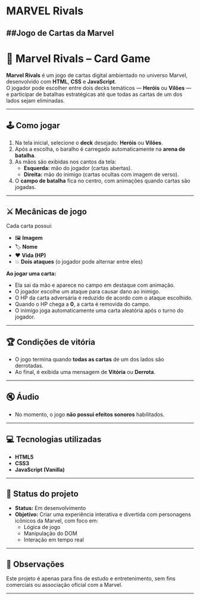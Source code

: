 # MARVEL Rivals

##Jogo de Cartas da Marvel 
---
# 🎴 Marvel Rivals – Card Game

**Marvel Rivals** é um jogo de cartas digital ambientado no universo Marvel, desenvolvido com **HTML**, **CSS** e **JavaScript**.  
O jogador pode escolher entre dois decks temáticos — **Heróis** ou **Vilões** — e participar de batalhas estratégicas até que todas as cartas de um dos lados sejam eliminadas.

---

## 🕹️ Como jogar

1. Na tela inicial, selecione o **deck** desejado: **Heróis** ou **Vilões**.
2. Após a escolha, o baralho é carregado automaticamente na **arena de batalha**.
3. As mãos são exibidas nos cantos da tela:
   - **Esquerda:** mão do jogador (cartas abertas).
   - **Direita:** mão do inimigo (cartas ocultas com imagem de verso).
4. O **campo de batalha** fica no centro, com animações quando cartas são jogadas.

---

## ⚔️ Mecânicas de jogo

Cada carta possui:
- 🖼️ **Imagem**
- 🏷️ **Nome**
- ❤️ **Vida (HP)**
- 💥 **Dois ataques** (o jogador pode alternar entre eles)

**Ao jogar uma carta:**
- Ela sai da mão e aparece no campo em destaque com animação.
- O jogador escolhe um ataque para causar dano ao inimigo.
- O HP da carta adversária é reduzido de acordo com o ataque escolhido.
- Quando o HP chega a **0**, a carta é removida do campo.
- O inimigo joga automaticamente uma carta aleatória após o turno do jogador.

---

## 🏆 Condições de vitória

- O jogo termina quando **todas as cartas** de um dos lados são derrotadas.
- Ao final, é exibida uma mensagem de **Vitória** ou **Derrota**.

---

## 🔇 Áudio

- No momento, o jogo **não possui efeitos sonoros** habilitados.

---

## 💻 Tecnologias utilizadas

- **HTML5**
- **CSS3**
- **JavaScript (Vanilla)**

---

## 🎯 Status do projeto

- **Status:** Em desenvolvimento  
- **Objetivo:** Criar uma experiência interativa e divertida com personagens icônicos da Marvel, com foco em:
  - Lógica de jogo
  - Manipulação do DOM
  - Interação em tempo real

---

## 📌 Observações
Este projeto é apenas para fins de estudo e entretenimento, sem fins comerciais ou associação oficial com a Marvel.

---
